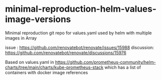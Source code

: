 # minimal-reproduction-helm-values-image-versions

Minimal reproduction git repo for values.yaml used by helm with multiple images in Array 

issue : https://github.com/renovatebot/renovate/issues/15988
discussion: https://github.com/renovatebot/renovate/discussions/15976

Based on values.yaml in https://github.com/prometheus-community/helm-charts/tree/main/charts/kube-prometheus-stack 
which has a list of containers with docker image references
